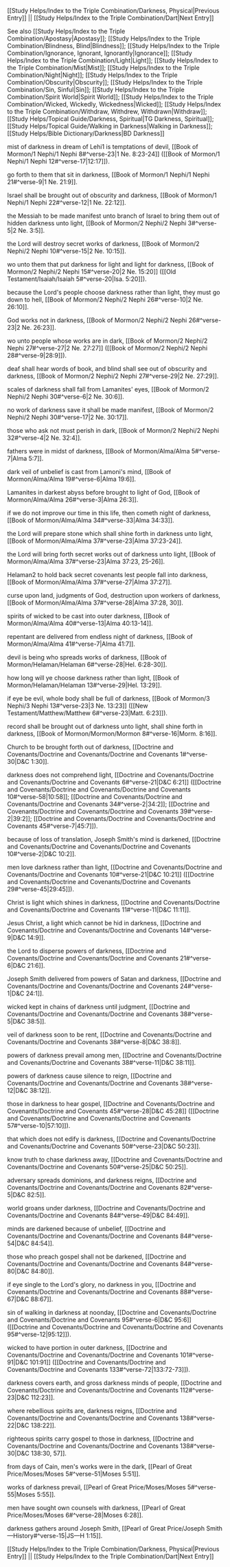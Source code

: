 [[Study Helps/Index to the Triple Combination/Darkness, Physical|Previous Entry]]  ||  [[Study Helps/Index to the Triple Combination/Dart|Next Entry]]

 See also [[Study Helps/Index to the Triple Combination/Apostasy|Apostasy]]; [[Study Helps/Index to the Triple Combination/Blindness, Blind|Blindness]]; [[Study Helps/Index to the Triple Combination/Ignorance, Ignorant, Ignorantly|Ignorance]]; [[Study Helps/Index to the Triple Combination/Light|Light]]; [[Study Helps/Index to the Triple Combination/Mist|Mist]]; [[Study Helps/Index to the Triple Combination/Night|Night]]; [[Study Helps/Index to the Triple Combination/Obscurity|Obscurity]]; [[Study Helps/Index to the Triple Combination/Sin, Sinful|Sin]]; [[Study Helps/Index to the Triple Combination/Spirit World|Spirit World]]; [[Study Helps/Index to the Triple Combination/Wicked, Wickedly, Wickedness|Wicked]]; [[Study Helps/Index to the Triple Combination/Withdraw, Withdrew, Withdrawn|Withdraw]]; [[Study Helps/Topical Guide/Darkness, Spiritual|TG Darkness, Spiritual]]; [[Study Helps/Topical Guide/Walking in Darkness|Walking in Darkness]]; [[Study Helps/Bible Dictionary/Darkness|BD Darkness]]

 mist of darkness in dream of Lehi1 is temptations of devil, [[Book of Mormon/1 Nephi/1 Nephi 8#^verse-23|1 Ne. 8:23-24]] ([[Book of Mormon/1 Nephi/1 Nephi 12#^verse-17|12:17]]).

 go forth to them that sit in darkness, [[Book of Mormon/1 Nephi/1 Nephi 21#^verse-9|1 Ne. 21:9]].

 Israel shall be brought out of obscurity and darkness, [[Book of Mormon/1 Nephi/1 Nephi 22#^verse-12|1 Ne. 22:12]].

 the Messiah to be made manifest unto branch of Israel to bring them out of hidden darkness unto light, [[Book of Mormon/2 Nephi/2 Nephi 3#^verse-5|2 Ne. 3:5]].

 the Lord will destroy secret works of darkness, [[Book of Mormon/2 Nephi/2 Nephi 10#^verse-15|2 Ne. 10:15]].

 wo unto them that put darkness for light and light for darkness, [[Book of Mormon/2 Nephi/2 Nephi 15#^verse-20|2 Ne. 15:20]] ([[Old Testament/Isaiah/Isaiah 5#^verse-20|Isa. 5:20]]).

 because the Lord's people choose darkness rather than light, they must go down to hell, [[Book of Mormon/2 Nephi/2 Nephi 26#^verse-10|2 Ne. 26:10]].

 God works not in darkness, [[Book of Mormon/2 Nephi/2 Nephi 26#^verse-23|2 Ne. 26:23]].

 wo unto people whose works are in dark, [[Book of Mormon/2 Nephi/2 Nephi 27#^verse-27|2 Ne. 27:27]] ([[Book of Mormon/2 Nephi/2 Nephi 28#^verse-9|28:9]]).

 deaf shall hear words of book, and blind shall see out of obscurity and darkness, [[Book of Mormon/2 Nephi/2 Nephi 27#^verse-29|2 Ne. 27:29]].

 scales of darkness shall fall from Lamanites' eyes, [[Book of Mormon/2 Nephi/2 Nephi 30#^verse-6|2 Ne. 30:6]].

 no work of darkness save it shall be made manifest, [[Book of Mormon/2 Nephi/2 Nephi 30#^verse-17|2 Ne. 30:17]].

 those who ask not must perish in dark, [[Book of Mormon/2 Nephi/2 Nephi 32#^verse-4|2 Ne. 32:4]].

 fathers were in midst of darkness, [[Book of Mormon/Alma/Alma 5#^verse-7|Alma 5:7]].

 dark veil of unbelief is cast from Lamoni's mind, [[Book of Mormon/Alma/Alma 19#^verse-6|Alma 19:6]].

 Lamanites in darkest abyss before brought to light of God, [[Book of Mormon/Alma/Alma 26#^verse-3|Alma 26:3]].

 if we do not improve our time in this life, then cometh night of darkness, [[Book of Mormon/Alma/Alma 34#^verse-33|Alma 34:33]].

 the Lord will prepare stone which shall shine forth in darkness unto light, [[Book of Mormon/Alma/Alma 37#^verse-23|Alma 37:23-24]].

 the Lord will bring forth secret works out of darkness unto light, [[Book of Mormon/Alma/Alma 37#^verse-23|Alma 37:23, 25-26]].

 Helaman2 to hold back secret covenants lest people fall into darkness, [[Book of Mormon/Alma/Alma 37#^verse-27|Alma 37:27]].

 curse upon land, judgments of God, destruction upon workers of darkness, [[Book of Mormon/Alma/Alma 37#^verse-28|Alma 37:28, 30]].

 spirits of wicked to be cast into outer darkness, [[Book of Mormon/Alma/Alma 40#^verse-13|Alma 40:13-14]].

 repentant are delivered from endless night of darkness, [[Book of Mormon/Alma/Alma 41#^verse-7|Alma 41:7]].

 devil is being who spreads works of darkness, [[Book of Mormon/Helaman/Helaman 6#^verse-28|Hel. 6:28-30]].

 how long will ye choose darkness rather than light, [[Book of Mormon/Helaman/Helaman 13#^verse-29|Hel. 13:29]].

 if eye be evil, whole body shall be full of darkness, [[Book of Mormon/3 Nephi/3 Nephi 13#^verse-23|3 Ne. 13:23]] ([[New Testament/Matthew/Matthew 6#^verse-23|Matt. 6:23]]).

 record shall be brought out of darkness unto light, shall shine forth in darkness, [[Book of Mormon/Mormon/Mormon 8#^verse-16|Morm. 8:16]].

 Church to be brought forth out of darkness, [[Doctrine and Covenants/Doctrine and Covenants/Doctrine and Covenants 1#^verse-30|D&C 1:30]].

 darkness does not comprehend light, [[Doctrine and Covenants/Doctrine and Covenants/Doctrine and Covenants 6#^verse-21|D&C 6:21]] ([[Doctrine and Covenants/Doctrine and Covenants/Doctrine and Covenants 10#^verse-58|10:58]]; [[Doctrine and Covenants/Doctrine and Covenants/Doctrine and Covenants 34#^verse-2|34:2]]; [[Doctrine and Covenants/Doctrine and Covenants/Doctrine and Covenants 39#^verse-2|39:2]]; [[Doctrine and Covenants/Doctrine and Covenants/Doctrine and Covenants 45#^verse-7|45:7]]).

 because of loss of translation, Joseph Smith's mind is darkened, [[Doctrine and Covenants/Doctrine and Covenants/Doctrine and Covenants 10#^verse-2|D&C 10:2]].

 men love darkness rather than light, [[Doctrine and Covenants/Doctrine and Covenants/Doctrine and Covenants 10#^verse-21|D&C 10:21]] ([[Doctrine and Covenants/Doctrine and Covenants/Doctrine and Covenants 29#^verse-45|29:45]]).

 Christ is light which shines in darkness, [[Doctrine and Covenants/Doctrine and Covenants/Doctrine and Covenants 11#^verse-11|D&C 11:11]].

 Jesus Christ, a light which cannot be hid in darkness, [[Doctrine and Covenants/Doctrine and Covenants/Doctrine and Covenants 14#^verse-9|D&C 14:9]].

 the Lord to disperse powers of darkness, [[Doctrine and Covenants/Doctrine and Covenants/Doctrine and Covenants 21#^verse-6|D&C 21:6]].

 Joseph Smith delivered from powers of Satan and darkness, [[Doctrine and Covenants/Doctrine and Covenants/Doctrine and Covenants 24#^verse-1|D&C 24:1]].

 wicked kept in chains of darkness until judgment, [[Doctrine and Covenants/Doctrine and Covenants/Doctrine and Covenants 38#^verse-5|D&C 38:5]].

 veil of darkness soon to be rent, [[Doctrine and Covenants/Doctrine and Covenants/Doctrine and Covenants 38#^verse-8|D&C 38:8]].

 powers of darkness prevail among men, [[Doctrine and Covenants/Doctrine and Covenants/Doctrine and Covenants 38#^verse-11|D&C 38:11]].

 powers of darkness cause silence to reign, [[Doctrine and Covenants/Doctrine and Covenants/Doctrine and Covenants 38#^verse-12|D&C 38:12]].

 those in darkness to hear gospel, [[Doctrine and Covenants/Doctrine and Covenants/Doctrine and Covenants 45#^verse-28|D&C 45:28]] ([[Doctrine and Covenants/Doctrine and Covenants/Doctrine and Covenants 57#^verse-10|57:10]]).

 that which does not edify is darkness, [[Doctrine and Covenants/Doctrine and Covenants/Doctrine and Covenants 50#^verse-23|D&C 50:23]].

 know truth to chase darkness away, [[Doctrine and Covenants/Doctrine and Covenants/Doctrine and Covenants 50#^verse-25|D&C 50:25]].

 adversary spreads dominions, and darkness reigns, [[Doctrine and Covenants/Doctrine and Covenants/Doctrine and Covenants 82#^verse-5|D&C 82:5]].

 world groans under darkness, [[Doctrine and Covenants/Doctrine and Covenants/Doctrine and Covenants 84#^verse-49|D&C 84:49]].

 minds are darkened because of unbelief, [[Doctrine and Covenants/Doctrine and Covenants/Doctrine and Covenants 84#^verse-54|D&C 84:54]].

 those who preach gospel shall not be darkened, [[Doctrine and Covenants/Doctrine and Covenants/Doctrine and Covenants 84#^verse-80|D&C 84:80]].

 if eye single to the Lord's glory, no darkness in you, [[Doctrine and Covenants/Doctrine and Covenants/Doctrine and Covenants 88#^verse-67|D&C 88:67]].

 sin of walking in darkness at noonday, [[Doctrine and Covenants/Doctrine and Covenants/Doctrine and Covenants 95#^verse-6|D&C 95:6]] ([[Doctrine and Covenants/Doctrine and Covenants/Doctrine and Covenants 95#^verse-12|95:12]]).

 wicked to have portion in outer darkness, [[Doctrine and Covenants/Doctrine and Covenants/Doctrine and Covenants 101#^verse-91|D&C 101:91]] ([[Doctrine and Covenants/Doctrine and Covenants/Doctrine and Covenants 133#^verse-72|133:72-73]]).

 darkness covers earth, and gross darkness minds of people, [[Doctrine and Covenants/Doctrine and Covenants/Doctrine and Covenants 112#^verse-23|D&C 112:23]].

 where rebellious spirits are, darkness reigns, [[Doctrine and Covenants/Doctrine and Covenants/Doctrine and Covenants 138#^verse-22|D&C 138:22]].

 righteous spirits carry gospel to those in darkness, [[Doctrine and Covenants/Doctrine and Covenants/Doctrine and Covenants 138#^verse-30|D&C 138:30, 57]].

 from days of Cain, men's works were in the dark, [[Pearl of Great Price/Moses/Moses 5#^verse-51|Moses 5:51]].

 works of darkness prevail, [[Pearl of Great Price/Moses/Moses 5#^verse-55|Moses 5:55]].

 men have sought own counsels with darkness, [[Pearl of Great Price/Moses/Moses 6#^verse-28|Moses 6:28]].

 darkness gathers around Joseph Smith, [[Pearl of Great Price/Joseph Smith—History#^verse-15|JS—H 1:15]].

[[Study Helps/Index to the Triple Combination/Darkness, Physical|Previous Entry]]  ||  [[Study Helps/Index to the Triple Combination/Dart|Next Entry]]